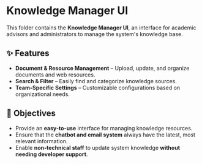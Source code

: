 # Knowledge Manager UI

This folder contains the **Knowledge Manager UI**, an interface for academic advisors and administrators to manage the system's knowledge base.

## ✨ Features

- **Document & Resource Management** – Upload, update, and organize documents and web resources.
- **Search & Filter** – Easily find and categorize knowledge sources.
- **Team-Specific Settings** – Customizable configurations based on organizational needs.

## 🎯 Objectives

- Provide an **easy-to-use** interface for managing knowledge resources.
- Ensure that the **chatbot and email system** always have the latest, most relevant information.
- Enable **non-technical staff** to update system knowledge **without needing developer support**.